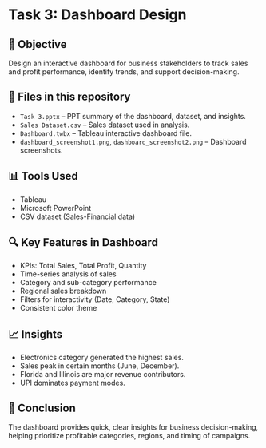 # Task 3: Dashboard Design

## 📌 Objective
Design an interactive dashboard for business stakeholders to track sales and profit performance, identify trends, and support decision-making.

## 📂 Files in this repository
- `Task 3.pptx` – PPT summary of the dashboard, dataset, and insights.
- `Sales Dataset.csv` – Sales dataset used in analysis.
- `Dashboard.twbx` – Tableau interactive dashboard file.
- `dashboard_screenshot1.png`, `dashboard_screenshot2.png` – Dashboard screenshots.

## 📊 Tools Used
- Tableau
- Microsoft PowerPoint
- CSV dataset (Sales-Financial data)

## 🔍 Key Features in Dashboard
- KPIs: Total Sales, Total Profit, Quantity
- Time-series analysis of sales
- Category and sub-category performance
- Regional sales breakdown
- Filters for interactivity (Date, Category, State)
- Consistent color theme

## 📈 Insights
- Electronics category generated the highest sales.
- Sales peak in certain months (June, December).
- Florida and Illinois are major revenue contributors.
- UPI dominates payment modes.

## 📝 Conclusion
The dashboard provides quick, clear insights for business decision-making, helping prioritize profitable categories, regions, and timing of campaigns.
